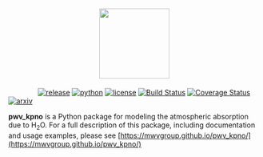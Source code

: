 <h1 align="center">
  <img src="LOGO.png" height="140">
  <br>
</h1>

&nbsp;&nbsp;&nbsp;&nbsp;&nbsp;&nbsp;&nbsp;&nbsp;&nbsp;&nbsp;&nbsp;&nbsp;&nbsp;&nbsp;
[![release](https://img.shields.io/badge/version-1.2.0-blue.svg)]()
[![python](https://img.shields.io/badge/python-3.5+-blue.svg)]()
[![license](https://img.shields.io/badge/license-GPL%20v3.0-blue.svg)](https://www.gnu.org/licenses/gpl-3.0.en.html)
[![Build Status](https://travis-ci.org/mwvgroup/pwv_kpno.svg?branch=master)](https://travis-ci.org/mwvgroup/pwv_kpno)
[![Coverage Status](https://coveralls.io/repos/github/mwvgroup/pwv_kpno/badge.svg?branch=master)](https://coveralls.io/github/mwvgroup/pwv_kpno?branch=master)
[![arxiv](https://img.shields.io/badge/astro--ph.IM-arXiv%3A1806.09701-B31B1B.svg)](https://arxiv.org/abs/1806.09701)


**pwv_kpno** is a Python package for modeling the atmospheric absorption due
to H<sub>2</sub>O. For a full description of this package, including
documentation and usage examples, please see
[https://mwvgroup.github.io/pwv_kpno/](https://mwvgroup.github.io/pwv_kpno/)